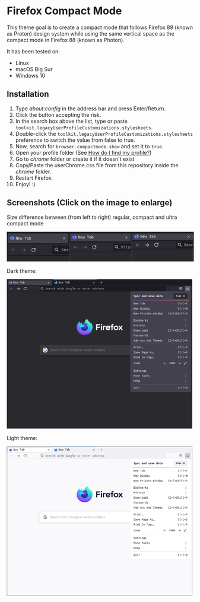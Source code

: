 # Firefox Compact Mode

This theme goal is to create a compact mode that follows Firefox 89 (known as
Proton) design system while using the same vertical space as the compact mode in
Firefox 88 (known as Photon).

It has been tested on:

- Linux
- macOS Big Sur
- Windows 10

## Installation

1. Type *about:config* in the address bar and press Enter/Return.
2. Click the button accepting the risk.
3. In the search box above the list, type or paste
   `toolkit.legacyUserProfileCustomizations.stylesheets`.
4. Double-click the `toolkit.legacyUserProfileCustomizations.stylesheets`
   preference to switch the value from false to true.
5. Now, search for `browser.compactmode.show` and set it to `true`.
6. Open your profile folder (See [How do I find my profile?][profile])
7. Go to *chrome* folder or create it if it doesn't exist
8. Copy/Paste the userChrome.css file from this repository inside the *chrome*
   folder.
9. Restart Firefox.
10. Enjoy! :)

## Screenshots (Click on the image to enlarge)

Size difference between (from left to right) regular, compact and ultra compact
mode

<img src="screenshots/ff-ultra-diff.png"
     alt="Size difference between regular, compact and ultra compact mode">

Dark theme:

<img src="screenshots/ff-ultra-dark.png"
     alt="Preview in dark mode"
     width="500">

Light theme:

<img src="screenshots/ff-ultra-light.png"
     alt="Preview in light mode"
     width="500">

[profile]: https://support.mozilla.org/en-US/kb/profiles-where-firefox-stores-user-data#w_how-do-i-find-my-profile
